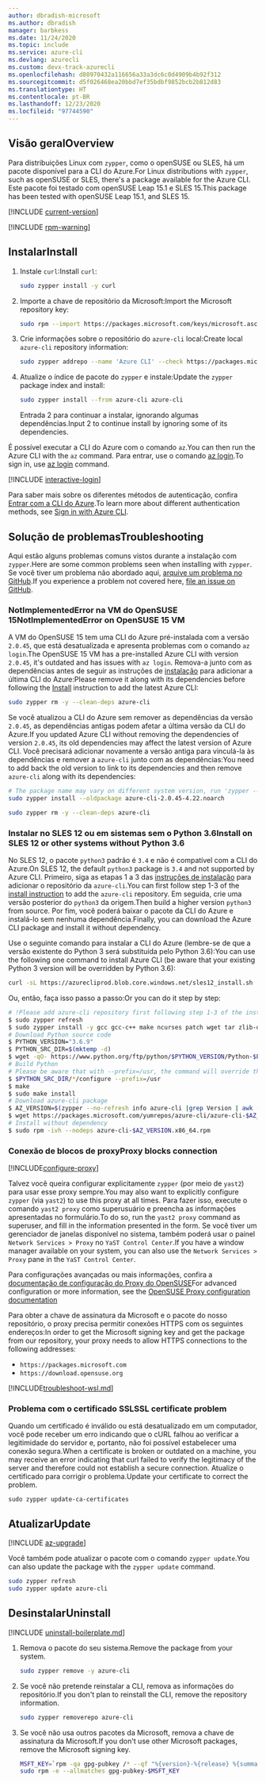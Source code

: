 ```yaml
---
author: dbradish-microsoft
ms.author: dbradish
manager: barbkess
ms.date: 11/24/2020
ms.topic: include
ms.service: azure-cli
ms.devlang: azurecli
ms.custom: devx-track-azurecli
ms.openlocfilehash: d80970432a116656a33a3dc6c0d4909b4b92f312
ms.sourcegitcommit: d5f026468ea20bbd7ef35bdbf9852bcb2b812d83
ms.translationtype: HT
ms.contentlocale: pt-BR
ms.lasthandoff: 12/23/2020
ms.locfileid: "97744590"
---
```

## <a name="overview"></a><span data-ttu-id="08e2f-101">Visão geral</span><span class="sxs-lookup"><span data-stu-id="08e2f-101">Overview</span></span>

<span data-ttu-id="08e2f-102">Para distribuições Linux com `zypper`, como o openSUSE ou SLES, há um pacote disponível para a CLI do Azure.</span><span class="sxs-lookup"><span data-stu-id="08e2f-102">For Linux distributions with `zypper`, such as openSUSE or SLES, there's a package available for the Azure CLI.</span></span> <span data-ttu-id="08e2f-103">Este pacote foi testado com openSUSE Leap 15.1 e SLES 15.</span><span class="sxs-lookup"><span data-stu-id="08e2f-103">This package has been tested with openSUSE Leap 15.1, and SLES 15.</span></span>

[!INCLUDE [current-version](current-version.md)]

[!INCLUDE [rpm-warning](rpm-warning.md)]

## <a name="install"></a><span data-ttu-id="08e2f-104">Instalar</span><span class="sxs-lookup"><span data-stu-id="08e2f-104">Install</span></span>

1. <span data-ttu-id="08e2f-105">Instale `curl`:</span><span class="sxs-lookup"><span data-stu-id="08e2f-105">Install `curl`:</span></span>

   ```bash
   sudo zypper install -y curl
   ```

2. <span data-ttu-id="08e2f-106">Importe a chave de repositório da Microsoft:</span><span class="sxs-lookup"><span data-stu-id="08e2f-106">Import the Microsoft repository key:</span></span>

   ```bash
   sudo rpm --import https://packages.microsoft.com/keys/microsoft.asc
   ```

3. <span data-ttu-id="08e2f-107">Crie informações sobre o repositório do `azure-cli` local:</span><span class="sxs-lookup"><span data-stu-id="08e2f-107">Create local `azure-cli` repository information:</span></span>

   ```bash
   sudo zypper addrepo --name 'Azure CLI' --check https://packages.microsoft.com/yumrepos/azure-cli azure-cli
   ```

4. <span data-ttu-id="08e2f-108">Atualize o índice de pacote do `zypper` e instale:</span><span class="sxs-lookup"><span data-stu-id="08e2f-108">Update the `zypper` package index and install:</span></span>

   ```bash
   sudo zypper install --from azure-cli azure-cli
   ```

   <span data-ttu-id="08e2f-109">Entrada 2 para continuar a instalar, ignorando algumas dependências.</span><span class="sxs-lookup"><span data-stu-id="08e2f-109">Input 2 to continue install by ignoring some of its dependencies.</span></span>

<span data-ttu-id="08e2f-110">É possível executar a CLI do Azure com o comando `az`.</span><span class="sxs-lookup"><span data-stu-id="08e2f-110">You can then run the Azure CLI with the `az` command.</span></span> <span data-ttu-id="08e2f-111">Para entrar, use o comando [az login](/cli/azure/reference-index#az-login).</span><span class="sxs-lookup"><span data-stu-id="08e2f-111">To sign in, use [az login](/cli/azure/reference-index#az-login) command.</span></span>

[!INCLUDE [interactive-login](interactive-login.md)]

<span data-ttu-id="08e2f-112">Para saber mais sobre os diferentes métodos de autenticação, confira [Entrar com a CLI do Azure](../authenticate-azure-cli.md).</span><span class="sxs-lookup"><span data-stu-id="08e2f-112">To learn more about different authentication methods, see [Sign in with Azure CLI](../authenticate-azure-cli.md).</span></span>

## <a name="troubleshooting"></a><span data-ttu-id="08e2f-113">Solução de problemas</span><span class="sxs-lookup"><span data-stu-id="08e2f-113">Troubleshooting</span></span>

<span data-ttu-id="08e2f-114">Aqui estão alguns problemas comuns vistos durante a instalação com `zypper`.</span><span class="sxs-lookup"><span data-stu-id="08e2f-114">Here are some common problems seen when installing with `zypper`.</span></span> <span data-ttu-id="08e2f-115">Se você tiver um problema não abordado aqui, [arquive um problema no GitHub](https://github.com/Azure/azure-cli/issues).</span><span class="sxs-lookup"><span data-stu-id="08e2f-115">If you experience a problem not covered here, [file an issue on GitHub](https://github.com/Azure/azure-cli/issues).</span></span>

### <a name="notimplementederror-on-opensuse-15-vm"></a><span data-ttu-id="08e2f-116">NotImplementedError na VM do OpenSUSE 15</span><span class="sxs-lookup"><span data-stu-id="08e2f-116">NotImplementedError on OpenSUSE 15 VM</span></span>
<span data-ttu-id="08e2f-117">A VM do OpenSUSE 15 tem uma CLI do Azure pré-instalada com a versão `2.0.45`, que está desatualizada e apresenta problemas com o comando `az login`.</span><span class="sxs-lookup"><span data-stu-id="08e2f-117">The OpenSUSE 15 VM has a pre-installed Azure CLI with version `2.0.45`, it's outdated and has issues with `az login`.</span></span> <span data-ttu-id="08e2f-118">Remova-a junto com as dependências antes de seguir as instruções de [instalação](#install) para adicionar a última CLI do Azure:</span><span class="sxs-lookup"><span data-stu-id="08e2f-118">Please remove it along with its dependencies before following the [Install](#install) instruction to add the latest Azure CLI:</span></span>

```bash
sudo zypper rm -y --clean-deps azure-cli
```

<span data-ttu-id="08e2f-119">Se você atualizou a CLI do Azure sem remover as dependências da versão `2.0.45`, as dependências antigas podem afetar a última versão da CLI do Azure.</span><span class="sxs-lookup"><span data-stu-id="08e2f-119">If you updated Azure CLI without removing the dependencies of version `2.0.45`, its old dependencies may affect the latest version of Azure CLI.</span></span> <span data-ttu-id="08e2f-120">Você precisará adicionar novamente a versão antiga para vinculá-la às dependências e remover a `azure-cli` junto com as dependências:</span><span class="sxs-lookup"><span data-stu-id="08e2f-120">You need to add back the old version to link to its dependencies and then remove `azure-cli` along with its dependencies:</span></span>

```bash
# The package name may vary on different system version, run 'zypper --no-refresh info azure-cli' to check the source package format
sudo zypper install --oldpackage azure-cli-2.0.45-4.22.noarch

sudo zypper rm -y --clean-deps azure-cli
```

### <a name="install-on-sles-12-or-other-systems-without-python-36"></a><span data-ttu-id="08e2f-121">Instalar no SLES 12 ou em sistemas sem o Python 3.6</span><span class="sxs-lookup"><span data-stu-id="08e2f-121">Install on SLES 12 or other systems without Python 3.6</span></span>

<span data-ttu-id="08e2f-122">No SLES 12, o pacote `python3` padrão é `3.4` e não é compatível com a CLI do Azure.</span><span class="sxs-lookup"><span data-stu-id="08e2f-122">On SLES 12, the default `python3` package is `3.4` and not supported by Azure CLI.</span></span> <span data-ttu-id="08e2f-123">Primeiro, siga as etapas 1 a 3 das [instruções de instalação](#install) para adicionar o repositório da `azure-cli`.</span><span class="sxs-lookup"><span data-stu-id="08e2f-123">You can first follow step 1-3 of the [install instruction](#install) to add the `azure-cli` repository.</span></span> <span data-ttu-id="08e2f-124">Em seguida, crie uma versão posterior do `python3` da origem.</span><span class="sxs-lookup"><span data-stu-id="08e2f-124">Then build a higher version `python3` from source.</span></span> <span data-ttu-id="08e2f-125">Por fim, você poderá baixar o pacote da CLI do Azure e instalá-lo sem nenhuma dependência.</span><span class="sxs-lookup"><span data-stu-id="08e2f-125">Finally, you can download the Azure CLI package and install it without dependency.</span></span>

<span data-ttu-id="08e2f-126">Use o seguinte comando para instalar a CLI do Azure (lembre-se de que a versão existente do Python 3 será substituída pelo Python 3.6):</span><span class="sxs-lookup"><span data-stu-id="08e2f-126">You can use the following one command to install Azure CLI (be aware that your existing Python 3 version will be overridden by Python 3.6):</span></span>

```bash
curl -sL https://azurecliprod.blob.core.windows.net/sles12_install.sh | sudo bash
```

<span data-ttu-id="08e2f-127">Ou, então, faça isso passo a passo:</span><span class="sxs-lookup"><span data-stu-id="08e2f-127">Or you can do it step by step:</span></span>

```bash
# !Please add azure-cli repository first following step 1-3 of the install instruction before running below commands
$ sudo zypper refresh
$ sudo zypper install -y gcc gcc-c++ make ncurses patch wget tar zlib-devel zlib openssl-devel
# Download Python source code
$ PYTHON_VERSION="3.6.9"
$ PYTHON_SRC_DIR=$(mktemp -d)
$ wget -qO- https://www.python.org/ftp/python/$PYTHON_VERSION/Python-$PYTHON_VERSION.tgz | tar -xz -C "$PYTHON_SRC_DIR"
# Build Python
# Please be aware that with --prefix=/usr, the command will override the existing Python 3 version
$ $PYTHON_SRC_DIR/*/configure --prefix=/usr
$ make
$ sudo make install
# Download azure-cli package 
$ AZ_VERSION=$(zypper --no-refresh info azure-cli |grep Version | awk -F': ' '{print $2}' | awk '{$1=$1;print}')
$ wget https://packages.microsoft.com/yumrepos/azure-cli/azure-cli-$AZ_VERSION.x86_64.rpm
# Install without dependency
$ sudo rpm -ivh --nodeps azure-cli-$AZ_VERSION.x86_64.rpm
```

### <a name="proxy-blocks-connection"></a><span data-ttu-id="08e2f-128">Conexão de blocos de proxy</span><span class="sxs-lookup"><span data-stu-id="08e2f-128">Proxy blocks connection</span></span>

[!INCLUDE[configure-proxy](configure-proxy.md)]

<span data-ttu-id="08e2f-129">Talvez você queira configurar explicitamente `zypper` (por meio de `yast2`) para usar esse proxy sempre.</span><span class="sxs-lookup"><span data-stu-id="08e2f-129">You may also want to explicitly configure `zypper` (via `yast2`) to use this proxy at all times.</span></span> <span data-ttu-id="08e2f-130">Para fazer isso, execute o comando `yast2 proxy` como superusuário e preencha as informações apresentadas no formulário.</span><span class="sxs-lookup"><span data-stu-id="08e2f-130">To do so, run the `yast2 proxy` command as superuser, and fill in the information presented in the form.</span></span> <span data-ttu-id="08e2f-131">Se você tiver um gerenciador de janelas disponível no sistema, também poderá usar o painel `Network Services > Proxy` no `YaST Control Center`.</span><span class="sxs-lookup"><span data-stu-id="08e2f-131">If you have a window manager available on your system, you can also use the `Network Services > Proxy` pane in the `YaST Control Center`.</span></span>

<span data-ttu-id="08e2f-132">Para configurações avançadas ou mais informações, confira a [documentação de configuração do Proxy do OpenSUSE](https://www.suse.com/documentation/slms1/book_slms/data/sec_wy_config_updates_proxy.html)</span><span class="sxs-lookup"><span data-stu-id="08e2f-132">For advanced configuration or more information, see the [OpenSUSE Proxy configuration documentation](https://www.suse.com/documentation/slms1/book_slms/data/sec_wy_config_updates_proxy.html)</span></span>

<span data-ttu-id="08e2f-133">Para obter a chave de assinatura da Microsoft e o pacote do nosso repositório, o proxy precisa permitir conexões HTTPS com os seguintes endereços:</span><span class="sxs-lookup"><span data-stu-id="08e2f-133">In order to get the Microsoft signing key and get the package from our repository, your proxy needs to allow HTTPS connections to the following addresses:</span></span>

* `https://packages.microsoft.com`
* `https://download.opensuse.org`

[!INCLUDE[troubleshoot-wsl.md](troubleshoot-wsl.md)]

### <a name="ssl-certificate-problem"></a><span data-ttu-id="08e2f-134">Problema com o certificado SSL</span><span class="sxs-lookup"><span data-stu-id="08e2f-134">SSL certificate problem</span></span>

<span data-ttu-id="08e2f-135">Quando um certificado é inválido ou está desatualizado em um computador, você pode receber um erro indicando que o cURL falhou ao verificar a legitimidade do servidor e, portanto, não foi possível estabelecer uma conexão segura.</span><span class="sxs-lookup"><span data-stu-id="08e2f-135">When a certificate is broken or outdated on a machine, you may receive an error indicating that curl failed to verify the legitimacy of the server and therefore could not establish a secure connection.</span></span>  <span data-ttu-id="08e2f-136">Atualize o certificado para corrigir o problema.</span><span class="sxs-lookup"><span data-stu-id="08e2f-136">Update your certificate to correct the problem.</span></span>  

```bach
sudo zypper update-ca-certificates
```

## <a name="update"></a><span data-ttu-id="08e2f-137">Atualizar</span><span class="sxs-lookup"><span data-stu-id="08e2f-137">Update</span></span>

[!INCLUDE [az-upgrade](az-upgrade.md)]

<span data-ttu-id="08e2f-138">Você também pode atualizar o pacote com o comando `zypper update`.</span><span class="sxs-lookup"><span data-stu-id="08e2f-138">You can also update the package with the `zypper update` command.</span></span>

```bash
sudo zypper refresh
sudo zypper update azure-cli
```

## <a name="uninstall"></a><span data-ttu-id="08e2f-139">Desinstalar</span><span class="sxs-lookup"><span data-stu-id="08e2f-139">Uninstall</span></span>

[!INCLUDE [uninstall-boilerplate.md](uninstall-boilerplate.md)]

1. <span data-ttu-id="08e2f-140">Remova o pacote do seu sistema.</span><span class="sxs-lookup"><span data-stu-id="08e2f-140">Remove the package from your system.</span></span>

    ```bash
    sudo zypper remove -y azure-cli
    ```

2. <span data-ttu-id="08e2f-141">Se você não pretende reinstalar a CLI, remova as informações do repositório.</span><span class="sxs-lookup"><span data-stu-id="08e2f-141">If you don't plan to reinstall the CLI, remove the repository information.</span></span>

   ```bash
   sudo zypper removerepo azure-cli
   ```

3. <span data-ttu-id="08e2f-142">Se você não usa outros pacotes da Microsoft, remova a chave de assinatura da Microsoft.</span><span class="sxs-lookup"><span data-stu-id="08e2f-142">If you don't use other Microsoft packages, remove the Microsoft signing key.</span></span>

   ```bash
   MSFT_KEY=`rpm -qa gpg-pubkey /* --qf "%{version}-%{release} %{summary}\n" | grep Microsoft | awk '{print $1}'`
   sudo rpm -e --allmatches gpg-pubkey-$MSFT_KEY
   ```
